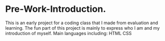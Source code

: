 # Pre-Work-Introduction.
This is an early project for a coding class that I made from evaluation and learning.  The fun part of this project is mainly to express who I am and my introduction of myself.  Main languages including: HTML CSS
